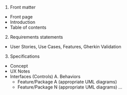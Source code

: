 1. Front matter
  - Front page
  - Introduction
  - Table of contents
2. Requirements statements
  - User Stories, Use Cases, Features, Gherkin Validation
3. Specifications
  - Concept
  - UX Notes
  - Interfaces (Controls)
  A. Behaviors
    - Feature/Package A (appropriate UML diagrams)
    - Feature/Package N (appropriate UML diagrams) …
